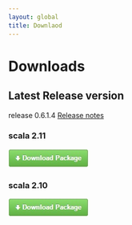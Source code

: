 ```yaml
---
layout: global
title: Downlaod
---
```


# Downloads

## Latest Release version

release 0.6.1.4  [Release notes](https://github.com/gearpump/gearpump/releases)

### scala 2.11
[![](img/download.jpg)](https://github.com/gearpump/gearpump/releases/download/0.6.1.4/gearpump-pack-2.11.5-0.6.1.4.zip)

### scala 2.10
[![](img/download.jpg)](https://github.com/gearpump/gearpump/releases/download/0.6.1.4/gearpump-pack-2.10.5-0.6.1.4.zip)
